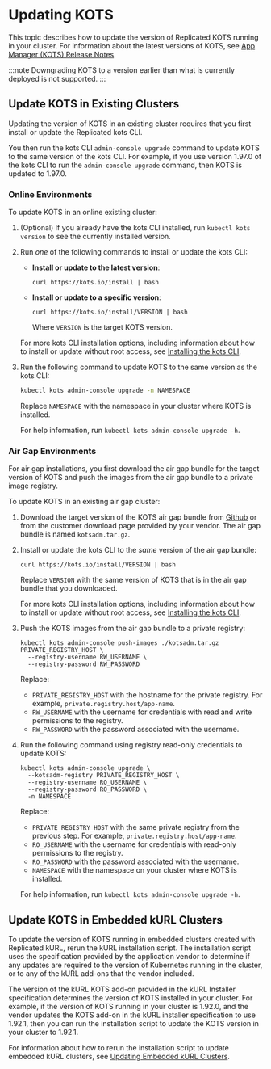 # Updating KOTS

This topic describes how to update the version of Replicated KOTS running in your cluster. For information about the latest versions of KOTS, see [App Manager (KOTS) Release Notes](/release-notes/rn-app-manager).

:::note
Downgrading KOTS to a version earlier than what is currently deployed is not supported.
:::

## Update KOTS in Existing Clusters

Updating the version of KOTS in an existing cluster requires that you first install or update the Replicated kots CLI.

You then run the kots CLI `admin-console upgrade` command to update KOTS to the same version of the kots CLI. For example, if you use version 1.97.0 of the kots CLI to run the `admin-console upgrade` command, then KOTS is updated to 1.97.0.

### Online Environments

To update KOTS in an online existing cluster:

1. (Optional) If you already have the kots CLI installed, run `kubectl kots version` to see the currently installed version.

1. Run _one_ of the following commands to install or update the kots CLI:

    - **Install or update to the latest version**:

      ```
      curl https://kots.io/install | bash
      ```

    - **Install or update to a specific version**:

      ```
      curl https://kots.io/install/VERSION | bash
      ```
      Where `VERSION` is the target KOTS version.

    For more kots CLI installation options, including information about how to install or update without root access, see [Installing the kots CLI](/reference/kots-cli-getting-started).

1. Run the following command to update KOTS to the same version as the kots CLI:

   ```bash
   kubectl kots admin-console upgrade -n NAMESPACE
   ```
   Replace `NAMESPACE` with the namespace in your cluster where KOTS is installed.

   For help information, run `kubectl kots admin-console upgrade -h`.

### Air Gap Environments

For air gap installations, you first download the air gap bundle for the target version of KOTS and push the images from the air gap bundle to a private image registry.

To update KOTS in an existing air gap cluster:

1. Download the target version of the KOTS air gap bundle from [Github](https://github.com/replicatedhq/kots/releases) or from the customer download page provided by your vendor. The air gap bundle is named `kotsadm.tar.gz`.

1. Install or update the kots CLI to the _same_ version of the air gap bundle:

   ```
   curl https://kots.io/install/VERSION | bash
   ```
   Replace `VERSION` with the same version of KOTS that is in the air gap bundle that you downloaded.

   For more kots CLI installation options, including information about how to install or update without root access, see [Installing the kots CLI](/reference/kots-cli-getting-started).

1. Push the KOTS images from the air gap bundle to a private registry:

    ```
    kubectl kots admin-console push-images ./kotsadm.tar.gz PRIVATE_REGISTRY_HOST \
      --registry-username RW_USERNAME \
      --registry-password RW_PASSWORD
    ```
    Replace:
    * `PRIVATE_REGISTRY_HOST` with the hostname for the private registry. For example, `private.registry.host/app-name`.
    * `RW_USERNAME` with the username for credentials with read and write permissions to the registry.
    * `RW_PASSWORD` with the password associated with the username. 

1. Run the following command using registry read-only credentials to update KOTS:

    ```
    kubectl kots admin-console upgrade \
      --kotsadm-registry PRIVATE_REGISTRY_HOST \
      --registry-username RO_USERNAME \
      --registry-password RO_PASSWORD \
      -n NAMESPACE
    ```
    Replace:
    * `PRIVATE_REGISTRY_HOST` with the same private registry from the previous step. For example, `private.registry.host/app-name`.
    * `RO_USERNAME` with the username for credentials with read-only permissions to the registry.
    * `RO_PASSWORD` with the password associated with the username.
    * `NAMESPACE` with the namespace on your cluster where KOTS is installed.

    For help information, run `kubectl kots admin-console upgrade -h`.

## Update KOTS in Embedded kURL Clusters

To update the version of KOTS running in embedded clusters created with Replicated kURL, rerun the kURL installation script. The installation script uses the specification provided by the application vendor to determine if any updates are required to the version of Kubernetes running in the cluster, or to any of the kURL add-ons that the vendor included.

The version of the kURL KOTS add-on provided in the kURL Installer specification determines the version of KOTS installed in your cluster. For example, if the version of KOTS running in your cluster is 1.92.0, and the vendor updates the KOTS add-on in the kURL installer specification to use 1.92.1, then you can run the installation script to update the KOTS version in your cluster to 1.92.1.

For information about how to rerun the installation script to update embedded kURL clusters, see [Updating Embedded kURL Clusters](updating-embedded-cluster).